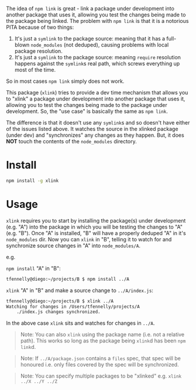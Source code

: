 The idea of `npm link` is great - link a package under development into another package that uses it, allowing you
test the changes being made to the package being linked. The problem with `npm link` is that it is a notorious
PITA because of two things:

1. It's just a `symlink` to the package source: meaning that it has a full-blown `node_modules` (not deduped), causing problems with local package resolution.
1. It's just a `symlink` to the package source: meaning `require` resolution happens against the `symlink`s real path, which screws everything up most of the time.


So in most cases `npm link` simply does not work.

This package (`xlink`) tries to provide a dev time mechanism that allows you to "xlink" a package under development into
another package that uses it, allowing you to test the changes being made to the package under development. So, the "use case" is
basically the same as `npm link`.

The difference is that it doesn't use any `symlink`s and so doesn't have either of the issues listed above. It watches
the source in the xlinked package (under dev) and "synchronizes" any changes as they happen. But, it does __NOT__ touch the
contents of the `node_modules` directory.

# Install

```sh
npm install -g xlink
```

# Usage

`xlink` requires you to start by installing the package(s) under development (e.g. "A") into the package in which you will be testing
the changes to "A" (e.g. "B"). Once "A" is installed, "B" will have a properly deduped "A" in it's `node_modules` dir. Now you can
`xlink` in "B", telling it to watch for and synchronize source changes in "A" into `node_modules/A`.

e.g.

`npm install` "A" in "B": 

```sh
tfennelly@diego:~/projects/B $ npm install ../A
```

`xlink` "A" in "B" and make a source change to `../A/index.js`: 

```sh
tfennelly@diego:~/projects/B $ xlink ../A
Watching for changes in /Users/tfennelly/projects/A
    ./index.js changes synchronized.
```

In the above case `xlink` sits and watches for changes in `../A`.

> Note: You can also `xlink` using the package name (i.e. not a relative path). This works so long as the package being `xlink`d has been `npm link`d.

> Note: If `../A/package.json` contains a `files` spec, that spec will be honoured i.e. only files covered by the spec will be synchronized.

> Note: You can specify multiple packages to be "xlinked" e.g. `xlink ../X ../Y ../Z`